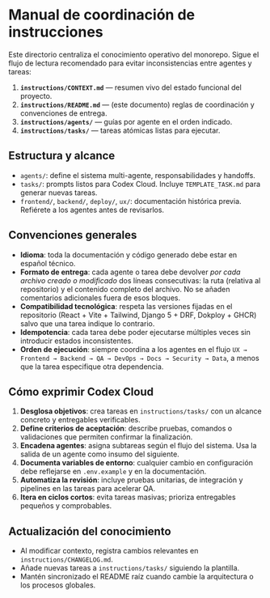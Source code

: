 # Manual de coordinación de instrucciones

Este directorio centraliza el conocimiento operativo del monorepo. Sigue el flujo de lectura recomendado para evitar inconsistencias entre agentes y tareas:

1. **`instructions/CONTEXT.md`** — resumen vivo del estado funcional del proyecto.
2. **`instructions/README.md`** — (este documento) reglas de coordinación y convenciones de entrega.
3. **`instructions/agents/`** — guías por agente en el orden indicado.
4. **`instructions/tasks/`** — tareas atómicas listas para ejecutar.

## Estructura y alcance

- `agents/`: define el sistema multi-agente, responsabilidades y handoffs.
- `tasks/`: prompts listos para Codex Cloud. Incluye `TEMPLATE_TASK.md` para generar nuevas tareas.
- `frontend/`, `backend/`, `deploy/`, `ux/`: documentación histórica previa. Refiérete a los agentes antes de revisarlos.

## Convenciones generales

- **Idioma**: toda la documentación y código generado debe estar en español técnico.
- **Formato de entrega**: cada agente o tarea debe devolver *por cada archivo creado o modificado* dos líneas consecutivas: la ruta (relativa al repositorio) y el contenido completo del archivo. No se añaden comentarios adicionales fuera de esos bloques.
- **Compatibilidad tecnológica**: respeta las versiones fijadas en el repositorio (React + Vite + Tailwind, Django 5 + DRF, Dokploy + GHCR) salvo que una tarea indique lo contrario.
- **Idempotencia**: cada tarea debe poder ejecutarse múltiples veces sin introducir estados inconsistentes.
- **Orden de ejecución**: siempre coordina a los agentes en el flujo `UX → Frontend → Backend → QA → DevOps → Docs → Security → Data`, a menos que la tarea especifique otra dependencia.

## Cómo exprimir Codex Cloud

1. **Desglosa objetivos**: crea tareas en `instructions/tasks/` con un alcance concreto y entregables verificables.
2. **Define criterios de aceptación**: describe pruebas, comandos o validaciones que permiten confirmar la finalización.
3. **Encadena agentes**: asigna subtareas según el flujo del sistema. Usa la salida de un agente como insumo del siguiente.
4. **Documenta variables de entorno**: cualquier cambio en configuración debe reflejarse en `.env.example` y en la documentación.
5. **Automatiza la revisión**: incluye pruebas unitarias, de integración y pipelines en las tareas para acelerar QA.
6. **Itera en ciclos cortos**: evita tareas masivas; prioriza entregables pequeños y comprobables.

## Actualización del conocimiento

- Al modificar contexto, registra cambios relevantes en `instructions/CHANGELOG.md`.
- Añade nuevas tareas a `instructions/tasks/` siguiendo la plantilla.
- Mantén sincronizado el README raíz cuando cambie la arquitectura o los procesos globales.
